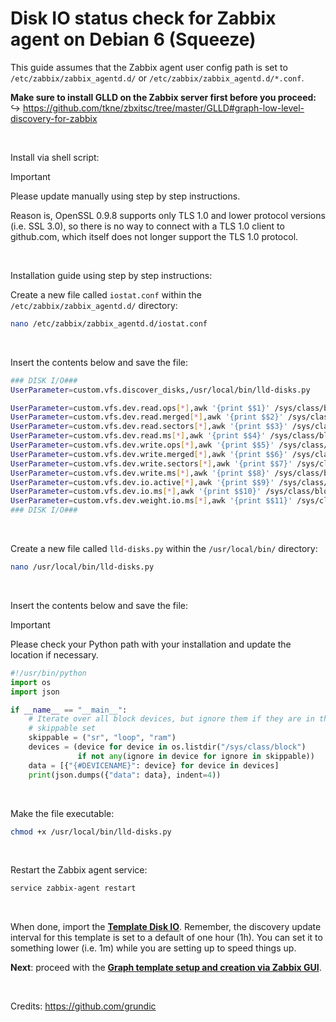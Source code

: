 Disk IO status check for Zabbix agent on Debian 6 (Squeeze)
======

This guide assumes that the Zabbix agent user config path is set to `/etc/zabbix/zabbix_agentd.d/` or `/etc/zabbix/zabbix_agentd.d/*.conf`.

**Make sure to install GLLD on the Zabbix server first before you proceed:** </br>
↪ https://github.com/tkne/zbxitsc/tree/master/GLLD#graph-low-level-discovery-for-zabbix

</br>

Install via shell script:
> [!IMPORTANT]
> Please update manually using step by step instructions.
> 
> Reason is, OpenSSL 0.9.8 supports only TLS 1.0 and lower protocol versions (i.e. SSL 3.0), so there is no way to connect with a TLS 1.0 client to github.com, which itself does not longer support the TLS 1.0 protocol.

</br>

Installation guide using step by step instructions:

Create a new file called `iostat.conf` within the `/etc/zabbix/zabbix_agentd.d/` directory:
```bash
nano /etc/zabbix/zabbix_agentd.d/iostat.conf
```

</br>

Insert the contents below and save the file:
```bash
### DISK I/O###
UserParameter=custom.vfs.discover_disks,/usr/local/bin/lld-disks.py

UserParameter=custom.vfs.dev.read.ops[*],awk '{print $$1}' /sys/class/block/$1/stat
UserParameter=custom.vfs.dev.read.merged[*],awk '{print $$2}' /sys/class/block/$1/stat
UserParameter=custom.vfs.dev.read.sectors[*],awk '{print $$3}' /sys/class/block/$1/stat
UserParameter=custom.vfs.dev.read.ms[*],awk '{print $$4}' /sys/class/block/$1/stat
UserParameter=custom.vfs.dev.write.ops[*],awk '{print $$5}' /sys/class/block/$1/stat
UserParameter=custom.vfs.dev.write.merged[*],awk '{print $$6}' /sys/class/block/$1/stat
UserParameter=custom.vfs.dev.write.sectors[*],awk '{print $$7}' /sys/class/block/$1/stat
UserParameter=custom.vfs.dev.write.ms[*],awk '{print $$8}' /sys/class/block/$1/stat
UserParameter=custom.vfs.dev.io.active[*],awk '{print $$9}' /sys/class/block/$1/stat
UserParameter=custom.vfs.dev.io.ms[*],awk '{print $$10}' /sys/class/block/$1/stat
UserParameter=custom.vfs.dev.weight.io.ms[*],awk '{print $$11}' /sys/class/block/$1/stat
### DISK I/O###
```

</br>

Create a new file called `lld-disks.py` within the `/usr/local/bin/` directory:
```bash
nano /usr/local/bin/lld-disks.py
```

</br>

Insert the contents below and save the file:
> [!IMPORTANT]
> Please check your Python path with your installation and update the location if necessary.</br>
```py
#!/usr/bin/python
import os
import json

if __name__ == "__main__":
    # Iterate over all block devices, but ignore them if they are in the
    # skippable set
    skippable = ("sr", "loop", "ram")
    devices = (device for device in os.listdir("/sys/class/block")
               if not any(ignore in device for ignore in skippable))
    data = [{"{#DEVICENAME}": device} for device in devices]
    print(json.dumps({"data": data}, indent=4))
```

</br>

Make the file executable:
```bash
chmod +x /usr/local/bin/lld-disks.py
```

</br>

Restart the Zabbix agent service:
```bash
service zabbix-agent restart
```

</br>

When done, import the [**Template Disk IO**](https://github.com/tkne/zbxitsc/blob/master/Disk%20IO/Template/Template%20Disk%20IO.xml).
Remember, the discovery update interval for this template is set to a default of one hour (1h). You can set it to something lower (i.e. 1m) while you are setting up to speed things up.

**Next**: proceed with the [**Graph template setup and creation via Zabbix GUI**](https://github.com/tkne/zbxitsc/tree/master/GLLD#graph-template-setup-and-creation-via-zabbix-gui).

</br>

Credits: https://github.com/grundic